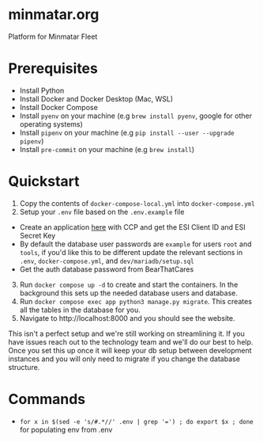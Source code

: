 # minmatar.org
Platform for Minmatar Fleet

# Prerequisites
- Install Python
- Install Docker and Docker Desktop (Mac, WSL)
- Install Docker Compose
- Install `pyenv` on your machine (e.g `brew install pyenv`, google for other operating systems)
- Install `pipenv` on your machine (e.g `pip install --user --upgrade pipenv`)
- Install `pre-commit` on your machine (e.g `brew install`)

# Quickstart
1. Copy the contents of `docker-compose-local.yml` into `docker-compose.yml`
2. Setup your `.env` file based on the `.env.example` file
  - Create an application [here](https://developers.eveonline.com/) with CCP and get the ESI Client ID and ESI Secret Key
  - By default the database user passwords are `example` for users `root` and `tools`, if you'd like this to be different update the relevant sections in `.env`, `docker-compose.yml`, and `dev/mariadb/setup.sql`
  - Get the auth database password from BearThatCares
3. Run `docker compose up -d` to create and start the containers. In the background this sets up the needed database users and database.
4. Run `docker compose exec app python3 manage.py migrate`. This creates all the tables in the database for you.
5. Navigate to http://localhost:8000 and you should see the website.

This isn't a perfect setup and we're still working on streamlining it. If you have issues reach out to the technology team and we'll do our best to help.
Once you set this up once it will keep your db setup between development instances and you will only need to migrate if you change the database structure.


# Commands
- `for x in $(sed -e 's/#.*//' .env | grep '=') ; do export $x ; done` for populating env from .env